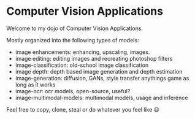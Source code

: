# Computer Vision Applications

Welcome to my dojo of Computer Vision Applications. 

Mostly organized into the following types of models:

- image enhancements: enhancing, upscaling, images. 
- image editing: editing images and recreating photoshop filters
- image-classification: old-school image classification
- image depth: depth based image generation and depth estimation
- image-generation: diffusion, GANs, style transfer anythings game as long as it works
- image-ocr: ocr models, open-source, useful?
- image-multimodal-models: multimodal models, usage and inference

Feel free to copy, clone, steal or do whatever you feel like 😃